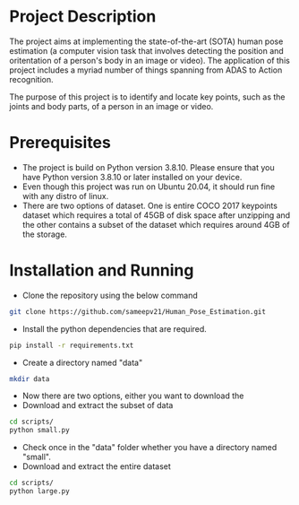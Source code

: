 # Project Description
The project aims at implementing the state-of-the-art (SOTA) human pose estimation (a computer vision task that involves detecting the position and oritentation of a person's body in an image or video). The application of this project includes a myriad number of things spanning from ADAS to Action recognition.

The purpose of this project is to identify and locate key points, such as the joints and body parts, of a person in an image or video.

# Prerequisites
* The project is build on Python version 3.8.10. Please ensure that you have Python version 3.8.10 or later installed on your device.
* Even though this project was run on Ubuntu 20.04, it should run fine with any distro of linux.
* There are two options of dataset. One is entire COCO 2017 keypoints dataset which requires a total of 45GB of disk space after unzipping and the other contains a subset of the dataset which requires around 4GB of the storage.

# Installation and Running


* Clone the repository using the below command
```bash
git clone https://github.com/sameepv21/Human_Pose_Estimation.git
```
* Install the python dependencies that are required.
```bash
pip install -r requirements.txt
```
* Create a directory named "data"
```bash
mkdir data
```
* Now there are two options, either you want to download the 
* Download and extract the subset of data
```bash
cd scripts/
python small.py
```
* Check once in the "data" folder whether you have a directory named "small".
* Download and extract the entire dataset
```bash
cd scripts/
python large.py
```